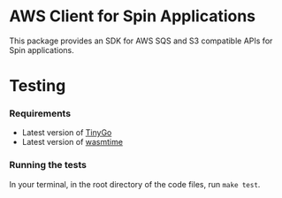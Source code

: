 # AWS Client for Spin Applications

This package provides an SDK for AWS SQS and S3 compatible APIs for Spin applications.

# Testing

### Requirements

- Latest version of [TinyGo](https://tinygo.org/getting-started/install/)
- Latest version of [wasmtime](https://docs.wasmtime.dev/cli-install.html)

### Running the tests

In your terminal, in the root directory of the code files, run `make test`. 